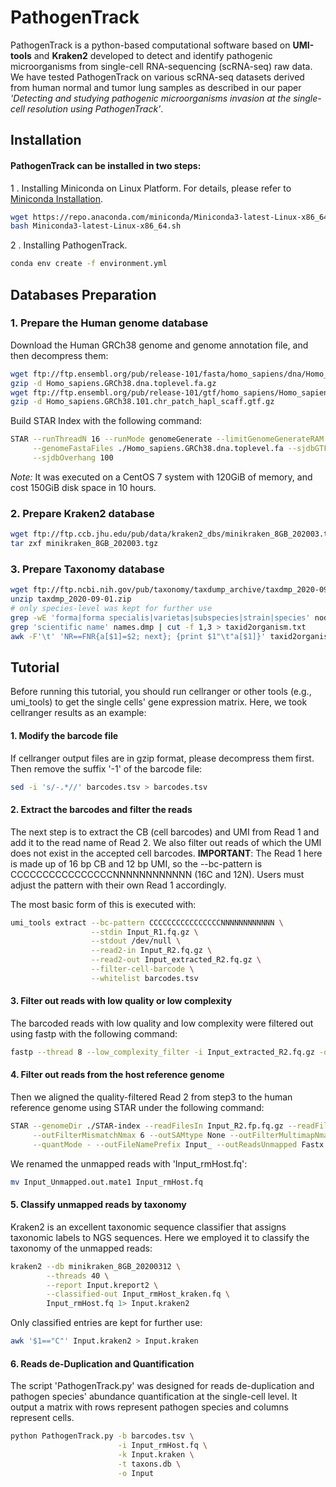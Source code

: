 # PathogenTrack
PathogenTrack is a python-based computational software based on **UMI-tools** and **Kraken2** developed to detect and identify pathogenic microorganisms from single-cell RNA-sequencing (scRNA-seq) raw data. We have tested PathogenTrack on various scRNA-seq datasets derived from human normal and tumor lung samples as described in our paper *'Detecting and studying pathogenic microorganisms invasion at the single-cell resolution using PathogenTrack'*.

## Installation

#### PathogenTrack can be installed in two steps:

1 . Installing Miniconda on Linux Platform. For details, please refer to [Miniconda Installation](https://conda.io/projects/conda/en/latest/user-guide/install/linux.html#install-linux-silent).
```sh
wget https://repo.anaconda.com/miniconda/Miniconda3-latest-Linux-x86_64.sh
bash Miniconda3-latest-Linux-x86_64.sh
```

2 . Installing PathogenTrack.
```sh
conda env create -f environment.yml
```

## Databases Preparation

### 1. Prepare the Human genome database
Download the Human GRCh38 genome and genome annotation file, and then decompress them:
```sh
wget ftp://ftp.ensembl.org/pub/release-101/fasta/homo_sapiens/dna/Homo_sapiens.GRCh38.dna.toplevel.fa.gz
gzip -d Homo_sapiens.GRCh38.dna.toplevel.fa.gz
wget ftp://ftp.ensembl.org/pub/release-101/gtf/homo_sapiens/Homo_sapiens.GRCh38.101.chr_patch_hapl_scaff.gtf.gz
gzip -d Homo_sapiens.GRCh38.101.chr_patch_hapl_scaff.gtf.gz
```

Build STAR Index with the following command:
```sh
STAR --runThreadN 16 --runMode genomeGenerate --limitGenomeGenerateRAM 168632691637 --genomeDir ./ \
     --genomeFastaFiles ./Homo_sapiens.GRCh38.dna.toplevel.fa --sjdbGTFfile ./Homo_sapiens.GRCh38.101.chr_patch_hapl_scaff.gtf \
     --sjdbOverhang 100
```
*Note:* It was executed on a CentOS 7 system with 120GiB of memory, and cost 150GiB disk space in 10 hours.

### 2. Prepare Kraken2 database

```sh
wget ftp://ftp.ccb.jhu.edu/pub/data/kraken2_dbs/minikraken_8GB_202003.tgz
tar zxf minikraken_8GB_202003.tgz
```
### 3. Prepare Taxonomy database
```sh
wget ftp://ftp.ncbi.nih.gov/pub/taxonomy/taxdump_archive/taxdmp_2020-09-01.zip
unzip taxdmp_2020-09-01.zip
# only species-level was kept for further use
grep -wE 'forma|forma specialis|varietas|subspecies|strain|species' nodes.dmp | cut -f 1 > taxid.txt
grep 'scientific name' names.dmp | cut -f 1,3 > taxid2organism.txt
awk -F'\t' 'NR==FNR{a[$1]=$2; next}; {print $1"\t"a[$1]}' taxid2organism.txt taxid.txt > taxons.db
```

## Tutorial

Before running this tutorial, you should run cellranger or other tools (e.g., umi_tools) to get the single cells' gene expression matrix. Here, we took cellranger results as an example:

#### 1. Modify the barcode file

If cellranger output files are in gzip format, please decompress them first. Then remove the suffix '-1' of the barcode file: 

```sh
sed -i 's/-.*//' barcodes.tsv > barcodes.tsv
```

#### 2. Extract the barcodes and filter the reads

The next step is to extract the CB (cell barcodes) and UMI from Read 1 and add it to the read name of Read 2. We also filter out reads of which the UMI does not exist in the accepted cell barcodes. 
**IMPORTANT**: The Read 1 here is made up of 16 bp CB and 12 bp UMI, so the --bc-pattern is CCCCCCCCCCCCCCCCNNNNNNNNNNNN (16C and 12N). Users must adjust the pattern with their own Read 1 accordingly.

The most basic form of this is executed with:
```sh
umi_tools extract --bc-pattern CCCCCCCCCCCCCCCCNNNNNNNNNNNN \
                  --stdin Input_R1.fq.gz \
                  --stdout /dev/null \
                  --read2-in Input_R2.fq.gz \
                  --read2-out Input_extracted_R2.fq.gz \
                  --filter-cell-barcode \
                  --whitelist barcodes.tsv
```
#### 3. Filter out reads with low quality or low complexity

The barcoded reads with low quality and low complexity were filtered out using fastp with the following command:

```sh
fastp --thread 8 --low_complexity_filter -i Input_extracted_R2.fq.gz -o Input_R2.fp.fq.gz
```

#### 4. Filter out reads from the host reference genome

Then we aligned the quality-filtered Read 2 from step3 to the human reference genome using STAR under the following command:

```sh
STAR --genomeDir ./STAR-index --readFilesIn Input_R2.fp.fq.gz --readFilesCommand zcat --runThreadN 16 \
     --outFilterMismatchNmax 6 --outSAMtype None --outFilterMultimapNmax 20 --outFilterIntronMotifs RemoveNoncanonical \
     --quantMode - --outFileNamePrefix Input_ --outReadsUnmapped Fastx
```

We renamed the unmapped reads with 'Input_rmHost.fq':
```sh
mv Input_Unmapped.out.mate1 Input_rmHost.fq
```
#### 5. Classify unmapped reads by taxonomy
Kraken2 is an excellent taxonomic sequence classifier that assigns taxonomic labels to NGS sequences. Here we employed it to classify the taxonomy of the unmapped reads:
```sh
kraken2 --db minikraken_8GB_20200312 \
        --threads 40 \
        --report Input.kreport2 \
        --classified-out Input_rmHost_kraken.fq \
        Input_rmHost.fq 1> Input.kraken2
```
Only classified entries are kept for further use:
```sh
awk '$1=="C"' Input.kraken2 > Input.kraken
```

#### 6. Reads de-Duplication and Quantification

The script 'PathogenTrack.py' was designed for reads de-duplication and pathogen species' abundance quantification at the single-cell level. It output a matrix with rows represent pathogen species and columns represent cells.

```sh
python PathogenTrack.py -b barcodes.tsv \
                        -i Input_rmHost.fq \
                        -k Input.kraken \
                        -t taxons.db \
                        -o Input
```
